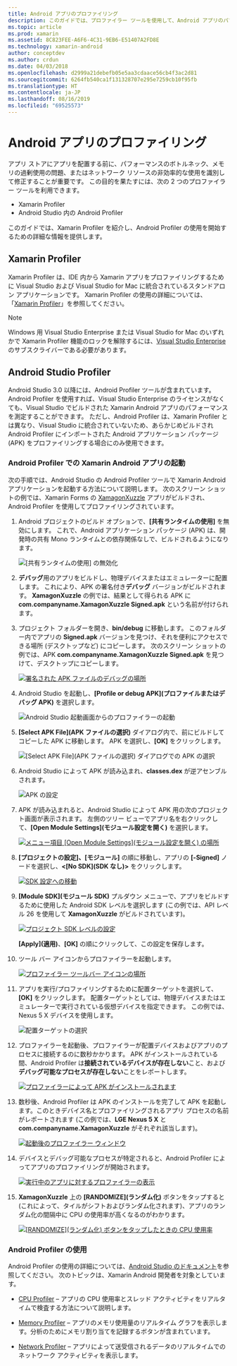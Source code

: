 ```yaml
---
title: Android アプリのプロファイリング
description: このガイドでは、プロファイラー ツールを使用して、Android アプリのパフォーマンスとメモリ使用量を調べる方法について説明します。
ms.topic: article
ms.prod: xamarin
ms.assetid: 8C823FEE-A6F6-4C31-9EB6-E51407A2FD8E
ms.technology: xamarin-android
author: conceptdev
ms.author: crdun
ms.date: 04/03/2018
ms.openlocfilehash: d2999a21debefb05e5aa3cdaace56cb4f3ac2d81
ms.sourcegitcommit: 6264fb540ca1f131328707e295e7259cb10f95fb
ms.translationtype: HT
ms.contentlocale: ja-JP
ms.lasthandoff: 08/16/2019
ms.locfileid: "69525573"
---
```

# <a name="profiling-android-apps"></a>Android アプリのプロファイリング

アプリ ストアにアプリを配置する前に、パフォーマンスのボトルネック、メモリの過剰使用の問題、またはネットワーク リソースの非効率的な使用を識別して修正することが重要です。 この目的を果たすには、次の 2 つのプロファイラー ツールを利用できます。

- Xamarin Profiler 
- Android Studio 内の Android Profiler

このガイドでは、Xamarin Profiler を紹介し、Android Profiler の使用を開始するための詳細な情報を提供します。

 
## <a name="xamarin-profiler"></a>Xamarin Profiler

Xamarin Profiler は、IDE 内から Xamarin アプリをプロファイリングするために Visual Studio および Visual Studio for Mac に統合されているスタンドアロン アプリケーションです。 Xamarin Profiler の使用の詳細については、「[Xamarin Profiler](~/tools/profiler/index.md)」を参照してください。

> [!NOTE]
> Windows 用 Visual Studio Enterprise または Visual Studio for Mac のいずれかで Xamarin Profiler 機能のロックを解除するには、[Visual Studio Enterprise](https://visualstudio.microsoft.com/vs/compare/) のサブスクライバーである必要があります。
 
## <a name="android-studio-profiler"></a>Android Studio Profiler

Android Studio 3.0 以降には、Android Profiler ツールが含まれています。 Android Profiler を使用すれば、Visual Studio Enterprise のライセンスがなくても、Visual Studio でビルドされた Xamarin Android アプリのパフォーマンスを測定することができます。 ただし、Android Profiler は、Xamarin Profiler とは異なり、Visual Studio に統合されていないため、あらかじめビルドされ Android Profiler にインポートされた Android アプリケーション パッケージ (APK) をプロファイリングする場合にのみ使用できます。

### <a name="launching-a-xamarin-android-app-in-android-profiler"></a>Android Profiler での Xamarin Android アプリの起動

次の手順では、Android Studio の Android Profiler ツールで Xamarin Android アプリケーションを起動する方法について説明します。 次のスクリーン ショットの例では、Xamarin Forms の [XamagonXuzzle](https://docs.microsoft.com/samples/xamarin/mobile-samples/liveplayer-xamagonxuzzlelp/) アプリがビルドされ、Android Profiler を使用してプロファイリングされています。

1. Android プロジェクトのビルド オプションで、**[共有ランタイムの使用]** を無効にします。 これで、Android アプリケーション パッケージ (APK) は、開発時の共有 Mono ランタイムとの依存関係なしで、ビルドされるようになります。

    ![[共有ランタイムの使用] の無効化](profiling-images/vswin/01-turn-off-shared-runtime.png)

2. **デバッグ**用のアプリをビルドし、物理デバイスまたはエミュレーターに配置します。 これにより、APK の署名付き**デバッグ** バージョンがビルドされます。
    **XamagonXuzzle** の例では、結果として得られる APK に **com.companyname.XamagonXuzzle Signed.apk** という名前が付けられます。

3. プロジェクト フォルダーを開き、**bin/debug** に移動します。 このフォルダー内でアプリの **Signed.apk** バージョンを見つけ、それを便利にアクセスできる場所 (デスクトップなど) にコピーします。 次のスクリーン ショットの例では、APK **com.companyname.XamagonXuzzle Signed.apk** を見つけて、デスクトップにコピーします。

    [![署名された APK ファイルのデバッグの場所](profiling-images/vswin/02-locating-the-debug-apk-sml.png)](profiling-images/vswin/02-locating-the-debug-apk.png#lightbox)

4. Android Studio を起動し、**[Profile or debug APK]\(プロファイルまたはデバッグ APK\)** を選択します。

    ![Android Studio 起動画面からのプロファイラーの起動](profiling-images/vswin/03-android-studio.png)

5. **[Select APK File]\(APK ファイルの選択\)** ダイアログ内で、前にビルドしてコピーした APK に移動します。 APK を選択し、**[OK]** をクリックします。 
    
    ![[Select APK File]\(APK ファイルの選択\) ダイアログでの APK の選択](profiling-images/vswin/04-select-apk-dialog.png)

6. Android Studio によって APK が読み込まれ、**classes.dex** が逆アセンブルされます。

    ![APK の設定](profiling-images/vswin/05-setting-up-the-apk.png)

7. APK が読み込まれると、Android Studio によって APK 用の次のプロジェクト画面が表示されます。 左側のツリー ビューでアプリ名を右クリックして、**[Open Module Settings]\(モジュール設定を開く\)** を選択します。

    [![メニュー項目 [Open Module Settings]\(モジュール設定を開く\) の場所](profiling-images/vswin/06-open-module-settings-sml.png)](profiling-images/vswin/06-open-module-settings.png#lightbox)

8. **[プロジェクトの設定]、[モジュール]** の順に移動し、アプリの **[-Signed]** ノードを選択し、**&lt;[No SDK]\(SDK なし\)&gt;** をクリックします。

    [![SDK 設定への移動](profiling-images/vswin/07-project-settings-modules-sml.png)](profiling-images/vswin/07-project-settings-modules.png#lightbox)

9. **[Module SDK]\(モジュール SDK\)** プルダウン メニューで、アプリをビルドするために使用した Android SDK レベルを選択します (この例では、API レベル 26 を使用して **XamagonXuzzle** がビルドされています)。

    [![プロジェクト SDK レベルの設定](profiling-images/vswin/08-project-sdk-level-sml.png)](profiling-images/vswin/08-project-sdk-level.png#lightbox)

    **[Apply]\(適用\)**、**[OK]** の順にクリックして、この設定を保存します。

10. ツール バー アイコンからプロファイラーを起動します。

    [![プロファイラー ツールバー アイコンの場所](profiling-images/vswin/09-launch-profiler-sml.png)](profiling-images/vswin/09-launch-profiler.png#lightbox)

11. アプリを実行/プロファイリングするために配置ターゲットを選択して、**[OK]** をクリックします。 配置ターゲットとしては、物理デバイスまたはエミュレーターで実行されている仮想デバイスを指定できます。 この例では、Nexus 5 X デバイスを使用します。

    ![配置ターゲットの選択](profiling-images/vswin/10-select-deployment-target.png)

12. プロファイラーを起動後、プロファイラーが配置デバイスおよびアプリのプロセスに接続するのに数秒かかります。 APK がインストールされている間、Android Profiler は**接続されているデバイスが存在しない**こと、および**デバッグ可能なプロセスが存在しない**ことをレポートします。

    [![プロファイラーによって APK がインストールされます](profiling-images/vswin/11-no-connected-devices-sml.png)](profiling-images/vswin/11-no-connected-devices.png#lightbox)

13. 数秒後、Android Profiler は APK のインストールを完了して APK を起動します。このときデバイス名とプロファイリングされるアプリ プロセスの名前がレポートされます (この例では、**LGE Nexus 5 X** と **com.companyname.XamagonXuzzle** がそれぞれ該当します)。

    [![起動後のプロファイラー ウィンドウ](profiling-images/vswin/12-profiler-starts-sml.png)](profiling-images/vswin/12-profiler-starts.png#lightbox)

14. デバイスとデバッグ可能なプロセスが特定されると、Android Profiler によってアプリのプロファイリングが開始されます。

    [![実行中のアプリに対するプロファイラーの表示](profiling-images/vswin/13-profiler-running-sml.png)](profiling-images/vswin/13-profiler-running.png#lightbox)

15. **XamagonXuzzle** 上の **[RANDOMIZE]\(ランダム化\)** ボタンをタップすると (これによって、タイルがシフトおよびランダム化されます)、アプリのランダム化の間隔中に CPU の使用率が高くなるのがわかります。

    [![[RANDOMIZE]\(ランダム化\) ボタンをタップしたときの CPU 使用率](profiling-images/vswin/14-tap-randomize-sml.png)](profiling-images/vswin/14-tap-randomize.png#lightbox)


### <a name="using-the-android-profiler"></a>Android Profiler の使用

Android Profiler の使用の詳細については、[Android Studio のドキュメント](https://developer.android.com/studio/profile/android-profiler.html)を参照してください。
次のトピックは、Xamarin Android 開発者を対象としています。

- [CPU Profiler](https://developer.android.com/studio/profile/cpu-profiler.html) &ndash; アプリの CPU 使用率とスレッド アクティビティをリアルタイムで検査する方法について説明します。

- [Memory Profiler](https://developer.android.com/studio/profile/memory-profiler.html) &ndash; アプリのメモリ使用量のリアルタイム グラフを表示します。分析のためにメモリ割り当てを記録するボタンが含まれています。

- [Network Profiler](https://developer.android.com/studio/profile/network-profiler.html) &ndash; アプリによって送受信されるデータのリアルタイムでのネットワーク アクティビティを表示します。

